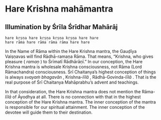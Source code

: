 # Hare Krishna mahāmantra

## Illumination by Śrīla Śrīdhar Mahārāj

    hare kṛṣṇa hare kṛṣṇa kṛṣṇa kṛṣṇa hare hare
    hare rāma hare rāma rāma rāma hare hare

In the Name of Rāma within the Hare Krishna mantra, the Gauḍīya Vaiṣṇavas will find Rādhā-ramaṇa Rāma. That means, “Krishna, who gives pleasure ( *ramaṇ* ) to Śrīmatī Rādhārāṇī.” In our conception, the Hare Krishna mantra is wholesale Krishna consciousness, not Rāma  (Lord  Rāmachandra)  consciousness.  Śrī  Chaitanya’s highest conception of things is always *svayaṁ bhagavān* , Krishna-*līlā* , Rādhā-Govinda-*līlā* . That is the real purpose of Śrī Chaitanya Mahāprabhu’s advent and teachings.

In that consideration, the Hare Krishna mantra does not mention the Rāma-*līlā* of Āyodhya at all. There is no connection with that in the highest conception of the Hare Krishna mantra.  The inner conception of the mantra is responsible for our spiritual attainment. The inner conception of the devotee will guide them to their destination.


